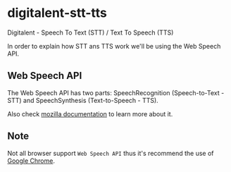 # digitalent-stt-tts
Digitalent - Speech To Text (STT) / Text To Speech (TTS)

In order to explain how STT ans TTS work we'll be using the Web Speech API.

## Web Speech API
The Web Speech API has two parts: SpeechRecognition (Speech-to-Text - STT) and SpeechSynthesis (Text-to-Speech - TTS).

Also check [mozilla documentation](https://developer.mozilla.org/en-US/docs/Web/API/Web_Speech_API) to learn more about it.

## Note
Not all browser support `Web Speech API` thus it's recommend the use of [Google Chrome](https://www.google.com/chrome/browser/desktop/index.html).